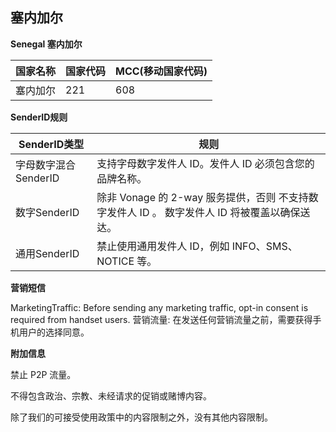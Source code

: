 ## 塞内加尔

__Senegal 塞内加尔__

| 国家名称 | 国家代码 | MCC(移动国家代码) |
|------|------|-------------|
| 塞内加尔 | 221  | 608         |

__SenderID规则__

| SenderID类型     | 规则                                                          |
|----------------|-------------------------------------------------------------|
| 字母数字混合SenderID | 支持字母数字发件人 ID。发件人 ID 必须包含您的品牌名称。                             |
| 数字SenderID     | 除非 Vonage 的 2-way 服务提供，否则 不支持数字发件人 ID 。 数字发件人 ID 将被覆盖以确保送达。 |
| 通用SenderID     | 禁止使用通用发件人 ID，例如 INFO、SMS、NOTICE 等。                          |


__营销短信__

MarketingTraffic: Before sending any marketing traffic, opt-in consent is required from handset users.
营销流量: 在发送任何营销流量之前，需要获得手机用户的选择同意。


__附加信息__

禁止 P2P 流量。

不得包含政治、宗教、未经请求的促销或赌博内容。

除了我们的可接受使用政策中的内容限制之外，没有其他内容限制。

